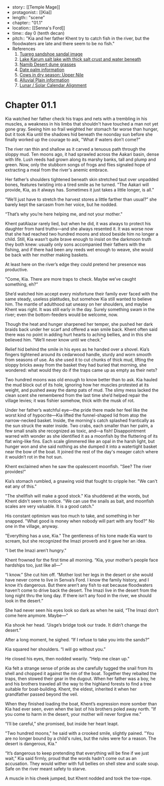 
- story:: [[Temple Mage]]
- protagonist:: [[Kia]]
- length:: "scene"
- chapter:: "01.1"
- location:: [[Senna's Ford]]
- time:: day 0 (tenth decan)
- pitch:: "Kia and her father Khent try to catch fish in the river, but the floodwaters are late and there seem to be no fish."
- References
	1.  [Tuareg sandshoe sandal image](https://www.alamy.com/algeria-sahara-djanet-oasis-tuareg-wearing-large-shoes-as-sandshoes-image882549.html)
	2.  [Lake Karum salt lake with thick salt crust and water beneath](https://en.wikipedia.org/wiki/Lake_Karum)
	3.  [Namib Desert dune grasses](https://www.alamy.com/stock-photo-namib-desert-dune-grass-dieprivier-namibia-16757102.html)
	4.  [Date palm information](http://www.palmpedia.net/wiki/Hyphaene_thebaica)
	5.  [Cows in dry season: Upper Nile](https://www.flickr.com/photos/npaus/7679259918/)
	6.  [Alluvial Plain information](https://en.wikipedia.org/wiki/Alluvial_plain)
	7.  [Lunar / Solar Calendar Alignment](https://en.wikipedia.org/wiki/Metonic_cycle)

# Chapter 01.1

Kia watched her father check his traps and nets with a trembling in his muscles, a weakness in his limbs that shouldn't have touched a man not yet gone gray. Seeing him so frail weighted her stomach far worse than hunger, but it took Kia until the shadows hid beneath the noonday sun before she finally worked up the courage to ask, "What if waters don’t come?"

The river ran thin and shallow as it carved a tenuous path through the sloppy mud. Ten moons ago, it had sprawled across the Aakari basin, dense with life. Lush reeds had grown along its marshy banks, tall and plump and green. Now, only the stubborn songs of frogs and flies signaled hope of extracting a meal from the river's anemic embrace.

Her father’s shoulders tightened beneath skin stretched taut over unpadded bones, features twisting into a tired smile as he turned. "The Aakari will provide, Kia, as it always has. Sometimes it just takes a little longer, is all.”

“We’ll just have to stretch the harvest stores a little farther than usual?” she barely kept the sarcasm from her voice, but he nodded.

“That’s why you’re here helping me, and not your mother."

Khent patAlazar rarely lied, but when he did, it was always to protect his daughter from hard truths—and she always resented it. It was worse now that she had reached two hundred moons and stood beside him no longer a child. Still, Kia wasn’t quite brave enough to insist on the darkmoon truth they both knew: usually only sons accompanied their fathers with the fishing, and if there had been any reeds wet enough to weave, she would be back with her mother making baskets.

At least here on the river’s edge they could pretend her presence was productive.

"Come, Kia. There are more traps to check. Maybe we’ve caught something, eh?”

She’d watched him accept every misfortune their family ever faced with the same steady, useless platitudes, but somehow Kia still wanted to believe him. The mantle of adulthood sat uneasy on her shoulders, and maybe Khent was right. It was still early in the day. Surely something swam in the river; even the bottom-feeders would be welcome, now.

Though the heat and hunger sharpened her temper, she pushed her dark braids back under her scarf and offered a wan smile back. Khent often said there was no point in adding hurt hearts to aching bellies, and in this she believed him. “We’ll never know until we check.”

Relief hid behind the smile in his eyes as he handed over a shovel. Kia’s fingers tightened around its cedarwood handle, sturdy and worn smooth from seasons of use. As she used it to cut chunks of thick mud, lifting the sloppy bricks away from the basket they had buried that morning, she wondered: what would they do if the traps came up as empty as their nets?

Two hundred moons was old enough to know better than to ask. Kia hauled the mud block out of its hole, ignoring how her muscles protested at its weight, and pushed away the damp pats of mud. The slimy mess lacked the clean scent she remembered from the last time she’d helped repair the village levies; it was fishier somehow, thick with the musk of rot.

Under her father’s watchful eye—the pride there made her feel like the worst kind of hypocrite—Kia lifted the funnel-shaped lid from atop the narrow-necked basket. Inside, the morning's catch splashed frantically as the sun struck the water inside. Two crabs, each smaller than her palm, a few small snails she recognized as toxic, and—a fish! Disappointment warred with wonder as she identified it as a moonfish by the fluttering of its flat wing-like fins. Each scale glimmered like an opal in the harsh light, but hunger won and she said nothing as she dumped it into a watertight basket near the bow of the boat. It joined the rest of the day's meager catch where it wouldn’t rot in the hot sun.

Khent exclaimed when he saw the opalescent moonfish. "See? The river provides!"

Kia’s stomach rumbled, a gnawing void that fought to cripple her. "We can't eat any of this."

"The shellfish will make a good stock." Kia shuddered at the words, but Khent didn't seem to notice. "We can use the snails as bait, and moonfish scales are very valuable. It is a good catch."

His constant optimism was too much to take, and something in her snapped. "What good is money when nobody will part with any food?" No one in the village, anyway.

"Everything has a use, Kia." The gentleness of his tone made Kia want to scream, but she recognized the Imazi proverb and it gave her an idea.

“I bet the Imazi aren’t hungry.”

Khent frowned for the first time all morning. “Kia, your mother’s people face hardships too, just like all—”

“I know.” She cut him off. “Mother lost her legs in the desert or she would have never come to live in Senva’s Ford. I know the family history, and I know it’s dangerous. But there aren’t any fish to eat because floodwaters haven’t come to drive back the desert. The Imazi live in the desert from the long night thru the long day. If there isn’t any food in the river, we should look in the desert.”

She had never seen his eyes look so dark as when he said, “The Imazi don’t come here anymore. Maybe—"

Kia shook her head. “Jisge’s bridge took our trade. It didn’t change the desert.”

After a long moment, he sighed. “If I refuse to take you into the sands?”

Kia squared her shoulders. “I will go without you.”

He closed his eyes, then nodded wearily. "Help me clean up."

Kia felt a strange sense of pride as she carefully tugged the snail from its shell and chopped it against the rim of the boat. Together they rebaited the traps, then stowed their gear in the dugout. When her father was a boy, he and his brothers traveled all the way to the highland forests to find a tree suitable for boat-building. Khent, the eldest, inherited it when her grandfather passed beyond the veil.

When they finished loading the boat, Khent’s expression more somber than Kia had ever seen, even when the last of his brothers poled away north. "If you come to harm in the desert, your mother will never forgive me."

“I’ll be careful,” she promised, but inside her heart leapt.

"Two hundred moons," he said with a crooked smile, slightly pained. "You are no longer bound by a child's rules, but the rules were for a reason. The desert is dangerous, Kia."

“It’s dangerous to keep pretending that everything will be fine if we just wait,” Kia said firmly, proud that the words hadn’t come out as an accusation. They would wither with full bellies on shell stew and scale soup. Safe on the river meant safety to starve.

A muscle in his cheek jumped, but Khent nodded and took the tow-rope.